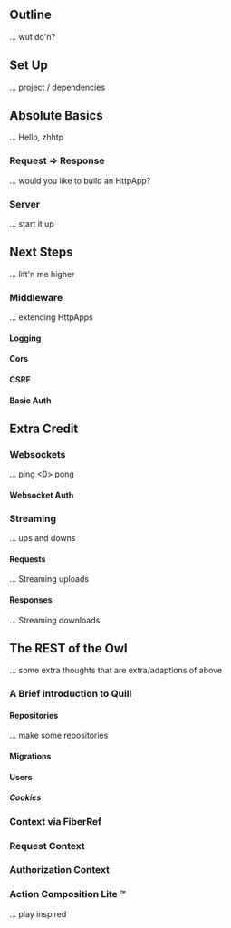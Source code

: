 ## Outline

... wut do'n?

## Set Up

... project / dependencies

## Absolute Basics

... Hello, zhhtp

### Request => Response

... would you like to build an HttpApp?

### Server

... start it up

## Next Steps

... lift'n me higher

### Middleware

... extending HttpApps

#### Logging

#### Cors

#### CSRF

#### Basic Auth


## Extra Credit

### Websockets

... ping <0> pong

#### Websocket Auth

### Streaming

... ups and downs

#### Requests

... Streaming uploads

#### Responses

... Streaming downloads

## The REST of the Owl

... some extra thoughts that are extra/adaptions of above

### A Brief introduction to Quill

#### Repositories

... make some repositories

#### Migrations

#### Users

##### Cookies

### Context via FiberRef

### Request Context

### Authorization Context

### Action Composition Lite :tm:

... play inspired 